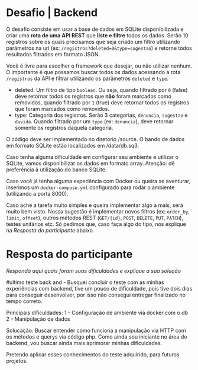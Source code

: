# Desafio | Backend

O desafio consiste em usar a base de dados em SQLite disponibilizada e criar uma **rota de uma API REST** que **liste e filtre** todos os dados. Serão 10 registros sobre os quais precisamos que seja criado um filtro utilizando parâmetros na url (ex: `/registros?deleted=0&type=sugestao`) e retorne todos resultados filtrados em formato JSON.

Você é livre para escolher o framework que desejar, ou não utilizar nenhum. O importante é que possamos buscar todos os dados acessando a rota `/registros` da API e filtrar utilizando os parâmetros `deleted` e `type`.

* deleted: Um filtro de tipo `boolean`. Ou seja, quando filtrado por `0` (false) deve retornar todos os registros que **não** foram marcados como removidos, quando filtrado por `1` (true) deve retornar todos os registros que foram marcados como removidos.
* type: Categoria dos registros. Serão 3 categorias, `denuncia`, `sugestao` e `duvida`. Quando filtrado por um `type` (ex: `denuncia`), deve retornar somente os registros daquela categoria.

O código deve ser implementado no diretorio /source. O bando de dados em formato SQLite estão localizados em /data/db.sq3.

Caso tenha alguma dificuldade em configurar seu ambiente e utilizar o SQLite, vamos disponibilizar os dados em formato array. Atenção: dê preferência à utilização do banco SQLite.

Caso você já tenha alguma experiência com Docker ou queira se aventurar, inserimos um `docker-compose.yml` configurado para rodar o ambiente (utilizando a porta 8000).

Caso ache a tarefa muito simples e queira implementar algo a mais, será muito bem visto. Nossa sugestão é implementar novos filtros (ex: `order_by`, `limit`, `offset`), outros métodos REST (`GET/{id}`, `POST`, `DELETE`, `PUT`, `PATCH`), testes unitários etc. Só pedimos que, caso faça algo do tipo, nos explique na _Resposta do participante_ abaixo.

# Resposta do participante
_Responda aqui quais foram suas dificuldades e explique a sua solução_

#ultimo teste back and - 
Busquei concluir o teste com as minhas experiências com backend, tive um pouco de dificuldade, pois tive dois dias para conseguir desenvolver, por isso não consegui entregar finalizado no tempo correto.

Principais dificuldades:
1 - Configuração de ambiente via docker com o db
2 - Manipulação de dados

Solucação:
Buscar entender como funciona a manipulação via HTTP com os métodos e querys via código php.
Como ainda sou iniciante no área do backend, vou buscar ainda mais aprimorar minhas dificuldades.

Pretendo aplicar esses conhecimentos do teste adquirido, para futuros projetos.
